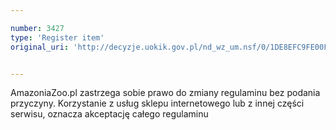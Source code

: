 ```yaml
---

number: 3427
type: 'Register item'
original_uri: 'http://decyzje.uokik.gov.pl/nd_wz_um.nsf/0/1DE8EFC9FE00F1F1C1257A4C002B58CD?OpenDocument'


---
```


AmazoniaZoo.pl zastrzega sobie prawo do zmiany regulaminu bez podania przyczyny. Korzystanie z usług sklepu internetowego lub z innej części serwisu, oznacza akceptację całego regulaminu

